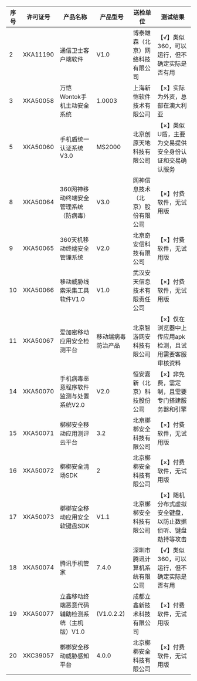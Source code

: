 序号	|	许可证号	|	产品名称	|	产品型号	|	送检单位	|测试结果	|
  -----|-----|-----|-----|-----|-----|
2	|	XKA11190	|	通信卫士客户端软件	|	V1.0	|	博泰雄森（北京）网络科技有限公司	|【√】类似360，可以运行，但不确定实际是否有用|
3	|	XKA50058	|	万恺Wontok手机主动安全系统	|	1.0003	|	上海新恺软件技术有限公司	|【×】实际为外资，总部在澳大利亚|
5	|	XKA50060	|	手机盾统一认证系统V3.0	|	MS2000	|	北京创原天地科技有限公司	|【×】类似U盾，主要为交易提供安全身份认证和交易确认服务|
8	|	XKA50064	|	360网神移动终端安全管理系统（防病毒）	|	V3.0	|	网神信息技术（北京）股份有限公司	|【×】付费软件，无试用版|
9	|	XKA50065	|	360天机移动终端安全管理系统	|	V2.0	|	北京奇安信科技有限公司	|【×】付费软件，无试用版|
10	|	XKA50066	|	移动威胁线索采集工具软件V1.0	|	V1.0	|	武汉安天信息技术有限责任公司	|【×】付费软件，无试用版|
11	|	XKA50067	|	爱加密移动应用安全检测平台	|	移动端病毒防治产品	|	北京智游网安科技有限公司	|【×】仅在浏览器中上传应用apk检测，且试用需要客服审核资料|
14	|	XKA50070	|	手机病毒恶意程序软件监测与处置系统V2.0	|	V2.0	|	恒安嘉新（北京）科技股份公司	|【×】非免费，需定制，且需要专门搭建服务器和引擎|
15	|	XKA50071	|	梆梆安全移动应用测评云平台	|	3.2	|	北京梆梆安全科技有限公司	|【×】付费软件，无试用版|
16	|	XKA50072	|	梆梆安全清场SDK	|	2	|	北京梆梆安全科技有限公司	|【×】付费软件，无试用版|
17	|	XKA50073	|	梆梆安全移动应用安全软键盘SDK	|	V1.1	|	北京梆梆安全科技有限公司	|【×】随机分布式虚拟安全键盘，以防止数据侦听、键盘劫持等攻击|
18	|	XKA50074	|	腾讯手机管家	|	7.4.0	|	深圳市腾讯计算机系统有限公司	|【√】类似360，可以运行，但不确定实际是否有用|
19	|	XKA50077	|	立鑫移动终端恶意代码辅助检测系统（主机版）V1.0	|	(V1.0.2.2)	|	成都立鑫新技术科技有限公司	|【×】付费软件，无试用版|
20	|	XKC39057	|	梆梆安全移动威胁感知平台	|	4.0.0	|	北京梆梆安全科技有限公司	|【×】付费软件，无试用版|
